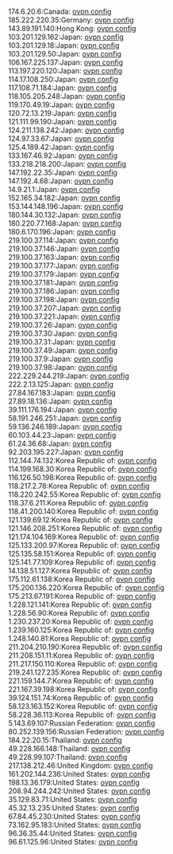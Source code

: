 174.6.20.6:Canada: [ovpn config](vpn/174_6_20_6.ovpn)  
185.222.220.35:Germany: [ovpn config](vpn/185_222_220_35.ovpn)  
143.89.191.140:Hong Kong: [ovpn config](vpn/143_89_191_140.ovpn)  
103.201.129.162:Japan: [ovpn config](vpn/103_201_129_162.ovpn)  
103.201.129.18:Japan: [ovpn config](vpn/103_201_129_18.ovpn)  
103.201.129.50:Japan: [ovpn config](vpn/103_201_129_50.ovpn)  
106.167.225.137:Japan: [ovpn config](vpn/106_167_225_137.ovpn)  
113.197.220.120:Japan: [ovpn config](vpn/113_197_220_120.ovpn)  
114.17.108.250:Japan: [ovpn config](vpn/114_17_108_250.ovpn)  
117.108.71.184:Japan: [ovpn config](vpn/117_108_71_184.ovpn)  
118.105.205.248:Japan: [ovpn config](vpn/118_105_205_248.ovpn)  
119.170.49.19:Japan: [ovpn config](vpn/119_170_49_19.ovpn)  
120.72.13.219:Japan: [ovpn config](vpn/120_72_13_219.ovpn)  
121.111.99.190:Japan: [ovpn config](vpn/121_111_99_190.ovpn)  
124.211.138.242:Japan: [ovpn config](vpn/124_211_138_242.ovpn)  
124.97.33.67:Japan: [ovpn config](vpn/124_97_33_67.ovpn)  
125.4.189.42:Japan: [ovpn config](vpn/125_4_189_42.ovpn)  
133.167.46.92:Japan: [ovpn config](vpn/133_167_46_92.ovpn)  
133.218.218.200:Japan: [ovpn config](vpn/133_218_218_200.ovpn)  
147.192.22.35:Japan: [ovpn config](vpn/147_192_22_35.ovpn)  
147.192.4.68:Japan: [ovpn config](vpn/147_192_4_68.ovpn)  
14.9.21.1:Japan: [ovpn config](vpn/14_9_21_1.ovpn)  
152.165.34.182:Japan: [ovpn config](vpn/152_165_34_182.ovpn)  
153.144.148.196:Japan: [ovpn config](vpn/153_144_148_196.ovpn)  
180.144.30.132:Japan: [ovpn config](vpn/180_144_30_132.ovpn)  
180.220.77.168:Japan: [ovpn config](vpn/180_220_77_168.ovpn)  
180.6.170.196:Japan: [ovpn config](vpn/180_6_170_196.ovpn)  
219.100.37.114:Japan: [ovpn config](vpn/219_100_37_114.ovpn)  
219.100.37.146:Japan: [ovpn config](vpn/219_100_37_146.ovpn)  
219.100.37.163:Japan: [ovpn config](vpn/219_100_37_163.ovpn)  
219.100.37.177:Japan: [ovpn config](vpn/219_100_37_177.ovpn)  
219.100.37.179:Japan: [ovpn config](vpn/219_100_37_179.ovpn)  
219.100.37.181:Japan: [ovpn config](vpn/219_100_37_181.ovpn)  
219.100.37.186:Japan: [ovpn config](vpn/219_100_37_186.ovpn)  
219.100.37.198:Japan: [ovpn config](vpn/219_100_37_198.ovpn)  
219.100.37.207:Japan: [ovpn config](vpn/219_100_37_207.ovpn)  
219.100.37.221:Japan: [ovpn config](vpn/219_100_37_221.ovpn)  
219.100.37.26:Japan: [ovpn config](vpn/219_100_37_26.ovpn)  
219.100.37.30:Japan: [ovpn config](vpn/219_100_37_30.ovpn)  
219.100.37.31:Japan: [ovpn config](vpn/219_100_37_31.ovpn)  
219.100.37.49:Japan: [ovpn config](vpn/219_100_37_49.ovpn)  
219.100.37.9:Japan: [ovpn config](vpn/219_100_37_9.ovpn)  
219.100.37.98:Japan: [ovpn config](vpn/219_100_37_98.ovpn)  
222.229.244.219:Japan: [ovpn config](vpn/222_229_244_219.ovpn)  
222.2.13.125:Japan: [ovpn config](vpn/222_2_13_125.ovpn)  
27.84.167.183:Japan: [ovpn config](vpn/27_84_167_183.ovpn)  
27.89.18.136:Japan: [ovpn config](vpn/27_89_18_136.ovpn)  
39.111.176.194:Japan: [ovpn config](vpn/39_111_176_194.ovpn)  
58.191.246.251:Japan: [ovpn config](vpn/58_191_246_251.ovpn)  
59.136.246.189:Japan: [ovpn config](vpn/59_136_246_189.ovpn)  
60.103.44.23:Japan: [ovpn config](vpn/60_103_44_23.ovpn)  
61.24.36.68:Japan: [ovpn config](vpn/61_24_36_68.ovpn)  
92.203.195.227:Japan: [ovpn config](vpn/92_203_195_227.ovpn)  
112.144.74.132:Korea Republic of: [ovpn config](vpn/112_144_74_132.ovpn)  
114.199.168.30:Korea Republic of: [ovpn config](vpn/114_199_168_30.ovpn)  
116.126.50.198:Korea Republic of: [ovpn config](vpn/116_126_50_198.ovpn)  
118.217.2.78:Korea Republic of: [ovpn config](vpn/118_217_2_78.ovpn)  
118.220.242.55:Korea Republic of: [ovpn config](vpn/118_220_242_55.ovpn)  
118.37.6.211:Korea Republic of: [ovpn config](vpn/118_37_6_211.ovpn)  
118.41.200.140:Korea Republic of: [ovpn config](vpn/118_41_200_140.ovpn)  
121.139.69.12:Korea Republic of: [ovpn config](vpn/121_139_69_12.ovpn)  
121.146.208.251:Korea Republic of: [ovpn config](vpn/121_146_208_251.ovpn)  
121.174.104.169:Korea Republic of: [ovpn config](vpn/121_174_104_169.ovpn)  
125.133.200.97:Korea Republic of: [ovpn config](vpn/125_133_200_97.ovpn)  
125.135.58.151:Korea Republic of: [ovpn config](vpn/125_135_58_151.ovpn)  
125.141.77.109:Korea Republic of: [ovpn config](vpn/125_141_77_109.ovpn)  
14.138.51.127:Korea Republic of: [ovpn config](vpn/14_138_51_127.ovpn)  
175.112.61.138:Korea Republic of: [ovpn config](vpn/175_112_61_138.ovpn)  
175.200.136.220:Korea Republic of: [ovpn config](vpn/175_200_136_220.ovpn)  
175.213.67.191:Korea Republic of: [ovpn config](vpn/175_213_67_191.ovpn)  
1.228.121.141:Korea Republic of: [ovpn config](vpn/1_228_121_141.ovpn)  
1.228.56.90:Korea Republic of: [ovpn config](vpn/1_228_56_90.ovpn)  
1.230.237.20:Korea Republic of: [ovpn config](vpn/1_230_237_20.ovpn)  
1.239.160.125:Korea Republic of: [ovpn config](vpn/1_239_160_125.ovpn)  
1.248.140.81:Korea Republic of: [ovpn config](vpn/1_248_140_81.ovpn)  
211.204.210.190:Korea Republic of: [ovpn config](vpn/211_204_210_190.ovpn)  
211.208.151.11:Korea Republic of: [ovpn config](vpn/211_208_151_11.ovpn)  
211.217.150.110:Korea Republic of: [ovpn config](vpn/211_217_150_110.ovpn)  
219.241.127.235:Korea Republic of: [ovpn config](vpn/219_241_127_235.ovpn)  
221.159.144.7:Korea Republic of: [ovpn config](vpn/221_159_144_7.ovpn)  
221.167.39.198:Korea Republic of: [ovpn config](vpn/221_167_39_198.ovpn)  
39.124.151.74:Korea Republic of: [ovpn config](vpn/39_124_151_74.ovpn)  
58.123.163.152:Korea Republic of: [ovpn config](vpn/58_123_163_152.ovpn)  
58.228.36.113:Korea Republic of: [ovpn config](vpn/58_228_36_113.ovpn)  
5.143.69.107:Russian Federation: [ovpn config](vpn/5_143_69_107.ovpn)  
80.252.139.156:Russian Federation: [ovpn config](vpn/80_252_139_156.ovpn)  
184.22.20.15:Thailand: [ovpn config](vpn/184_22_20_15.ovpn)  
49.228.166.148:Thailand: [ovpn config](vpn/49_228_166_148.ovpn)  
49.228.99.107:Thailand: [ovpn config](vpn/49_228_99_107.ovpn)  
217.138.212.46:United Kingdom: [ovpn config](vpn/217_138_212_46.ovpn)  
161.202.144.236:United States: [ovpn config](vpn/161_202_144_236.ovpn)  
198.13.36.179:United States: [ovpn config](vpn/198_13_36_179.ovpn)  
208.94.244.242:United States: [ovpn config](vpn/208_94_244_242.ovpn)  
35.129.83.71:United States: [ovpn config](vpn/35_129_83_71.ovpn)  
45.32.13.235:United States: [ovpn config](vpn/45_32_13_235.ovpn)  
67.84.45.230:United States: [ovpn config](vpn/67_84_45_230.ovpn)  
73.162.95.183:United States: [ovpn config](vpn/73_162_95_183.ovpn)  
96.36.35.44:United States: [ovpn config](vpn/96_36_35_44.ovpn)  
96.61.125.96:United States: [ovpn config](vpn/96_61_125_96.ovpn)  
